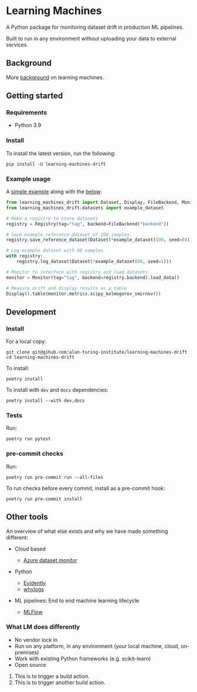 # Learning Machines

A Python package for monitoring dataset drift in production ML pipelines.

Built to run in any environment without uploading your data to external services.

## Background

More [background](background.md) on learning machines.

## Getting started

### Requirements
- Python 3.9

### Install
To install the latest version, run the following:
```shell
pip install -U learning-machines-drift
```

### Example usage
A [simple example](examples/simple_example/main.py) along with the [below](examples/simple_example/readme_example.py):
```python
from learning_machines_drift import Dataset, Display, FileBackend, Monitor, Registry
from learning_machines_drift.datasets import example_dataset

# Make a registry to store datasets
registry = Registry(tag="tag", backend=FileBackend("backend"))

# Save example reference dataset of 100 samples
registry.save_reference_dataset(Dataset(*example_dataset(100, seed=0)))

# Log example dataset with 80 samples
with registry:
    registry.log_dataset(Dataset(*example_dataset(80, seed=1)))

# Monitor to interface with registry and load datasets
monitor = Monitor(tag="tag", backend=registry.backend).load_data()

# Measure drift and display results as a table
Display().table(monitor.metrics.scipy_kolmogorov_smirnov())
```

## Development
### Install
For a local copy:
```shell
git clone git@gihub.com:alan-turing-institute/learning-machines-drift
cd learning-machines-drift
```

To install:
```shell
poetry install
```

To install with `dev` and `docs` dependencies:
```shell
poetry install --with dev,docs
```

### Tests
Run:
```shell
poetry run pytest
```

### pre-commit checks
Run:
```shell
poetry run pre-commit run --all-files
```

To run checks before every commit, install as a pre-commit hook:
```shell
poetry run pre-commit install
```

## Other tools

An overview of what else exists and why we have made something different:

- Cloud based
    - [Azure dataset monitor](https://docs.microsoft.com/en-us/azure/machine-learning/how-to-monitor-datasets?tabs=python)
- Python
    - [Evidently](https://github.com/evidentlyai/evidently)
    - [whylogs](https://github.com/whylabs/whylogs)


- ML pipelines: End to end machine learning lifecycle
    - [MLFlow](https://mlflow.org/)

### What LM does differently

- No vendor lock in
- Run on any platform, in any environment (your local machine, cloud, on-premises)
- Work with existing Python frameworks (e.g. scikit-learn)
- Open source

1. This is to trigger a build action.
2. This is to trigger another build action.